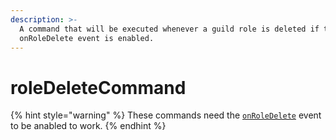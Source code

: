 ```yaml
---
description: >-
  A command that will be executed whenever a guild role is deleted if the
  onRoleDelete event is enabled.
---
```


# roleDeleteCommand

{% hint style="warning" %}
These commands need the [`onRoleDelete`](../guides/client-events.md) event to be anabled to work.
{% endhint %}


